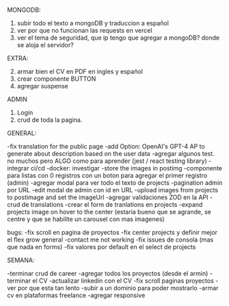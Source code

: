 MONGODB:

1. subir todo el texto a mongoDB y traduccion a español
2. ver por que no funcionan las requests en vercel
3. ver el tema de seguridad, que ip tengo que agregar a mongoDB? donde se aloja el servidor?

EXTRA:

2. armar bien el CV en PDF en ingles y español
3. crear componente BUTTON
4. agregar suspense

ADMIN

1. Login
2. crud de toda la pagina.

GENERAL:

-fix translation for the public page
-add Option: OpenAI's GPT-4 AP to generate about description based on the user data
-agregar algunos test. no muchos pero ALGO como para aprender (jest / react testing library)
-integrar ci/cd
-docker: investigar
-store the images in postimg
-componente para listas con 0 registros con un boton para agregar el primer registro (admin)
-agregar modal para ver todo el texto de projects
-pagination admin por URL
-edit modal de admin con id en URL
-upload images from projects to postimage and set the imageUrl
-agregar validaciones ZOD en la API
-crud de translations
-crear el form de tranlations en projects
-expand projects image on hover to the center (estaria bueno que se agrande, se centre y que se habilite un carousel con mas imagenes)

bugs:
-fix scroll en pagina de proyectos
-fix center projects y definir mejor el flex grow general
-contact me not working
-fix issues de consola (mas que nada en forms)
-fix valores por default en el select de projects

SEMANA:

-terminar crud de career
-agregar todos los proyectos (desde el armin)
-terminar el CV
-actualizar linkedin con el CV
-fix scroll paginas proyectos
-ver por que esta tan lento
-subir a un dominio para poder mostrarlo
-armar cv en plataformas freelance
-agregar responsive
